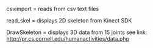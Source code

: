 csvimport 	= reads from csv text files

read_skel 	= displays 2D skeleton from Kinect SDK

DrawSkeleton 	= displays 3D data from 15 joints see link: http://pr.cs.cornell.edu/humanactivities/data.php
 
